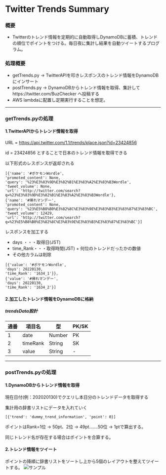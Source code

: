 # Twitter Trends Summary
### 概要
* Twitterのトレンド情報を定期的に自動取得しDynamoDBに蓄積、トレンドの順位でポイントをつける。毎日夜に集計し結果を自動ツイートするプログラム。

### 処理概要
* getTrends.py -> TwitterAPIを叩きレスポンスのトレンド情報をDynamoDBにインサート
* postTrends.py -> DynamoDBからトレンド情報を取得、集計してhttps://twitter.com/BuzChecker へ投稿する
* AWS lambdaに配置し定期実行することを想定。
-------
### getTrends.pyの処理
#### 1.TwitterAPIからトレンド情報を取得
 URL = https://api.twitter.com/1.1/trends/place.json?id=23424856

id = 23424856 とすることで日本のトレンド情報を取得できる

以下形式のレスポンスが返却される

```
[{'name': '#ポケモンWordle',
'promoted_content': None,
'query': '%23%E3%83%9D%E3%82%B1%E3%83%A2%E3%83%B3Wordle',
'tweet_volume': None,
'url': 'http://twitter.com/search?q=%23%E3%83%9D%E3%82%B1%E3%83%A2%E3%83%B3Wordle'},
{'name': '#帰れマンデー',
'promoted_content': None,
'query': '%23%E5%B8%B0%E3%82%8C%E3%83%9E%E3%83%B3%E3%83%87%E3%83%BC',
'tweet_volume': 12429,
'url': 'http://twitter.com/search?q=%23%E5%B8%B0%E3%82%8C%E3%83%9E%E3%83%B3%E3%83%87%E3%83%BC'}]
```

レスポンスを加工する

* days ・・・取得日(JST)
* time_Rank・・・取得時間(JST) + 何位のトレンドだったかの数値
* その他カラムは削除
```
[{'value': '#ポケモンWordle',
'days': 20220130,
'time_Rank': '1634_1'}},
{'value': '#帰れマンデー',
'days': 20220130,
'time_Rank': '1634_2'}]
```

#### 2.加工したトレンド情報をDynamoDBに格納



##### trendsData設計
| 通番  | 項目名   | 型      | PK/SK |
|-----|----------|--------|-------|
| 1   | date     | Number | PK    |
| 2   | timeRank | String | SK    |
| 3   | value    | String | -     |

-------
### postTrends.pyの処理
#### 1.DynamoDBからトレンド情報を取得
現在日付(例：202020130)でクエリし本日分のトレンドデータを取得する

集計用の辞書リストにデータを入れていく
```
[{'trend': 'dummy_trend_information', 'point': 0}]
```
ポイントはRank=1位 -> 50pt、2位 -> 49pt.......50位 -> 1ptで算出する。

同じトレンド名が存在する場合はポイントを合算する。

#### 2.トレンド情報をツイート
ポイントの降順に辞書リストをソートし上から5個のレイアウトを整えてツイートする。
![サンプル](https://i.imgur.com/onMJl4A.png)
